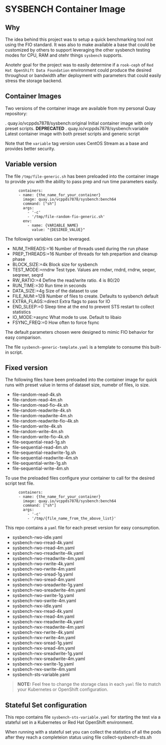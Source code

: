 # SYSBENCH Container Image

## Why

The idea behind this project was to setup a quick benchmarking tool not using the FIO standard.
It was also to make available a base that could be customized by others to support leveraging
the other sysbench testing modes for CPU, RAM and otehr things `sysbench` supports.

Anotehr goal for the project was to easily determine if a `rook-ceph` of `Red Hat OpenShift Data Foundation`
environment could produce the desired throughout or bandwidth after deployment with parameters
that could easily stress the storage backend.

## Container Images

Two versions of the container image are available from my personal Quay repository:

. quay.io/vcppds7878/sysbench:original  Initial container image with only preset scripts. **DEPRECATED**
. quay.io/vcppds7878/sysbench:variable  Latest container image with both preset scripts and generic script

Note that the `variable` tag version uses CentOS Stream as a base and provides better security.

## Variable version

The file `/tmp/file-generic.sh` has been preloaded into the container image to provide
you with the ability to pass prep and run time parameters easily.

```
      containers:
      - name: {the_name_for_your_container}
        image: quay.io/vcppds7878/sysbench:bench64
        command: ["sh"]
        args:
          - '-c'
          - '/tmp/file-random-fio-generic.sh'
        env:
          - name: {VARIABLE_NAME}
            value: "{DESIRED_VALUE}"
```

The followign variables can be leveraged.

- NUM_THREADS:=16       Number of threads used during the run phase
- PREP_THREADS:=16      Number of threads for teh prepartion and cleanup phase
- BLOCK_SIZE:=4k        Block size for sysbench
- TEST_MODE:=rndrw      Test type. Values are rndwr, rndrd, rndrw, seqwr, seqrewr, seqrd
- RW_RATIO:=4           Define the read/write ratio. 4 is 80/20
- RUN_TIME:=30          Run time in seconds
- DATA_SIZE:=4g         Size of the dataset to use
- FILE_NUM:=128         Number of files to create. Defaults to sysbench default
- EXTRA_FLAGS:=direct   Extra flags to pass for IO
- END_SLEEP:=0          Sleep time at the end to prevent STS restart to collect statistics
- IO_MODE:=async        What mode to use. Default to libaio
- FSYNC_FREQ:=0         How often to force fsync
 
The default parameters chosen were designed to mimic FIO behavior for easy comparison.

The file `sysbench-generic-template.yaml` is a template to consume this built-in script.


## Fixed version

The following files have been preloaded into the container image for quick runs with preset value
in terms of dataset size, numebr of files, io size.

- file-random-read-4k.sh
- file-random-read-4m.sh
- file-random-read-fio-4k.sh
- file-random-readwrite-4k.sh
- file-random-readwrite-4m.sh
- file-random-readwrite-fio-4k.sh
- file-random-write-4k.sh
- file-random-write-4m.sh
- file-random-write-fio-4k.sh
- file-sequential-read-1g.sh
- file-sequential-read-4m.sh
- file-sequential-readwrite-1g.sh
- file-sequential-readwrite-4m.sh
- file-sequential-write-1g.sh
- file-sequential-write-4m.sh

To use the preloaded files configure your container to call for the desired script test file.

```
      containers:
      - name: {the_name_for_your_container}
        image: quay.io/vcppds7878/sysbench:bench64
        command: ["sh"]
        args:
          - '-c'
          - '/tmp/{file_name_from_the_above_list}'
```

This repo contains a `yaml` file for each preset version for easy consumption.

- sysbench-rwo-idle.yaml
- sysbench-rwo-rread-4k.yaml
- sysbench-rwo-rread-4m.yaml
- sysbench-rwo-rreadwrite-4k.yaml
- sysbench-rwo-rreadwrite-4m.yaml
- sysbench-rwo-rwrite-4k.yaml
- sysbench-rwo-rwrite-4m.yaml
- sysbench-rwo-sread-1g.yaml
- sysbench-rwo-sread-4m.yaml
- sysbench-rwo-sreadwrite-1g.yaml
- sysbench-rwo-sreadwrite-4m.yaml
- sysbench-rwo-swrite-1g.yaml
- sysbench-rwo-swrite-4m.yaml
- sysbench-rwx-idle.yaml
- sysbench-rwx-rread-4k.yaml
- sysbench-rwx-rread-4m.yaml
- sysbench-rwx-rreadwrite-4k.yaml
- sysbench-rwx-rreadwrite-4m.yaml
- sysbench-rwx-rwrite-4k.yaml
- sysbench-rwx-rwrite-4m.yaml
- sysbench-rwx-sread-1g.yaml
- sysbench-rwx-sread-4m.yaml
- sysbench-rwx-sreadwrite-1g.yaml
- sysbench-rwx-sreadwrite-4m.yaml
- sysbench-rwx-swrite-1g.yaml
- sysbench-rwx-swrite-4m.yaml
- sysbench-sts-variable.yaml

> **NOTE:** Feel free to change the storage class in each `yaml` file to match your Kubernetes or
OpenShift configuration.

## Stateful Set configuration

This repo contains file `sysbench-sts-variable.yaml` for starting the test via a stateful set in a Kubernetes
or Red Hat OpenShift environment.

When running with a stateful set you can collect the statistics of all the pods after they
reach a completeion status using file collect-sysbench-sts.sh

